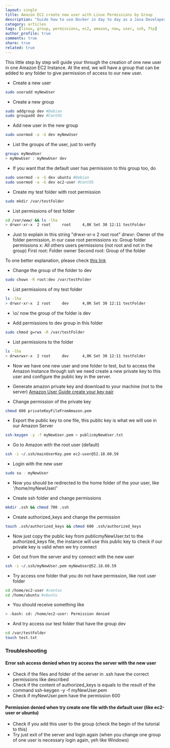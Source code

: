```yaml
---
layout: single
title: Amazon EC2 create new user with Linux Permissions by Group
description: "Guide how to use Docker in day to day as a Java Developer."
category: articles
tags: [linux, group, permissions, ec2, amazon, new, user, ssh, ftp]
author_profile: true
comments: true
share: true
related: true
---
```


This little step by step will guide your through the creation of one new user in one Amazon EC2 Instance.
At the end, we will have a group that can be added to any folder to give permission of access to our new user.

* Create a new user

~~~ bash
sudo useradd myNewUser
~~~


* Create a new group 

~~~ bash
sudo addgroup dev #Debian
sudo groupadd dev #CentOS
~~~

* Add new user in the new group

~~~ bash
sudo usermod -a -G dev myNewUser
~~~

* List the groups of the user, just to verify

~~~ bash
groups myNewUser
> myNewUser : myNewUser dev
~~~

* If you want that the default user has permission to this group too, do

~~~ bash
sudo usermod -a -G dev ubuntu #Debian
sudo usermod -a -G dev ec2-user #CentOS
~~~

* Create my test folder with root permission

~~~ bash
sudo mkdir /var/testFolder
~~~

* List permissions of test folder

~~~ bash
cd /var/www/ && ls -lha
> drwxr-xr-x  2 root     root     4,0K Set 30 12:11 testFolder
~~~

* Just to explain in this string "drwxr-xr-x 2 root root"
drwxr: Owner of the folder permission, in our case root permissions
xs: Group folder permissions
x: All others users permissions (not root and not in the group)
First root: Folder owner
Second root: Group of the folder

To one better explanation, please check [this link](https://www.garron.me/en/go2linux/ls-file-permissions.html)

* Change the group of the folder to dev

~~~ bash
sudo chown -R root:dev /var/testFolder
~~~

* List permissions of my test folder

~~~ bash
ls -lha
> drwxr-xr-x  2 root     dev      4,0K Set 30 12:11 testFolder
~~~

* \o/ now the group of the folder is dev

* Add permissions to dev group in this folder 

~~~ bash
sudo chmod g=rwx -R /var/testFolder
~~~

* List permissions to the folder

~~~ bash
ls -lha
> drwxrwxr-x  2 root     dev      4,0K Set 30 12:11 testFolder
~~~

* Now we have one new user and one folder to test, but to access the Amazon Instance through ssh we need create a new private key to this user and configure the public key in the server.


* Generate amazon private key and download to your machine (not to the server)
[Amazon User Guide create your key pair](http://docs.aws.amazon.com/AWSEC2/latest/UserGuide/ec2-key-pairs.html#having-ec2-create-your-key-pair)


* Change permission of the private key 

~~~ bash
chmod 600 privateKeyFileFromAmazon.pem
~~~

* Export the public key to one file, this public key is what we will use in our Amazon Server

~~~ bash
ssh-keygen -y -f myNewUser.pem > publicmyNewUser.txt
~~~

* Go to Amazon with the root user (default)

~~~ bash
ssh -i ~/.ssh/mainUserKey.pem ec2-user@52.18.60.59
~~~

* Login with the new user

~~~ bash
sudo su - myNewUser
~~~

* Now you should be redirected to the home folder of the your user, like '/home/myNewUser/'

* Create ssh folder and change permissions

~~~ bash
mkdir .ssh && chmod 700 .ssh
~~~


* Create authorized_keys and change the permission 

~~~ bash
touch .ssh/authorized_keys && chmod 600 .ssh/authorized_keys
~~~

* Now just copy the public key from publicmyNewUser.txt to the authorized_keys file, the instance will use this public key to check if our private key is valid when we try connect

* Get out from the server and try connect with the new user

~~~ bash
ssh -i ~/.ssh/myNewUser.pem myNewUser@52.18.60.59
~~~

* Try access one folder that you do not have permission, like root user folder

~~~ bash
cd /home/ec2-user #centos 
cd /home/ubuntu #ubuntu
~~~

* You should receive something like

~~~ bash
> -bash: cd: /home/ec2-user: Permission denied
~~~

* And try access our test folder that have the group dev 

~~~ bash
cd /var/testFolder
touch test.txt
~~~


### Troubleshooting

#### Error ssh access denied when try access the server with the new user
* Check if the files and folder of the server in .ssh have the correct permissions like described 
* Check if the content of authorized_keys is equals to the result of the command ssh-keygen -y -f myNewUser.pem
* Check if myNewUser.pem have the permission 600

#### Permission denied when try create one file with the default user (like ec2-user or ubuntu)
* Check if you add this user to the group (check the begin of the tutorial to this)
* Try just exit of the server and login again (when you change one group of one user is necessary login again, yeh like Windows)


 
